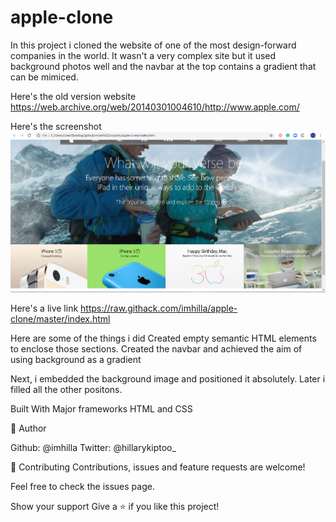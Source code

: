 # apple-clone 
In this project i cloned the website of one of the most design-forward companies in the world. It wasn't a very complex site but it used background photos well and the navbar at the top contains a gradient that can be mimiced.

Here's the old version website https://web.archive.org/web/20140301004610/http://www.apple.com/

Here's the screenshot
![Alt text](/img/appleclone.PNG?raw=true "Optional Title")

Here's a live link
<a href="">https://raw.githack.com/imhilla/apple-clone/master/index.html</a>

Here are some of the things i did
Created empty semantic HTML elements to enclose those sections.
Created the navbar and achieved the aim of using background as a gradient 

Next, i embedded the background image and positioned it absolutely.
Later i filled all the other positons. 

Built With
Major frameworks
HTML and CSS

👤 Author

Github: @imhilla
Twitter: @hillarykiptoo_

🤝 Contributing
Contributions, issues and feature requests are welcome!

Feel free to check the issues page.

Show your support
Give a ⭐️ if you like this project!

 
